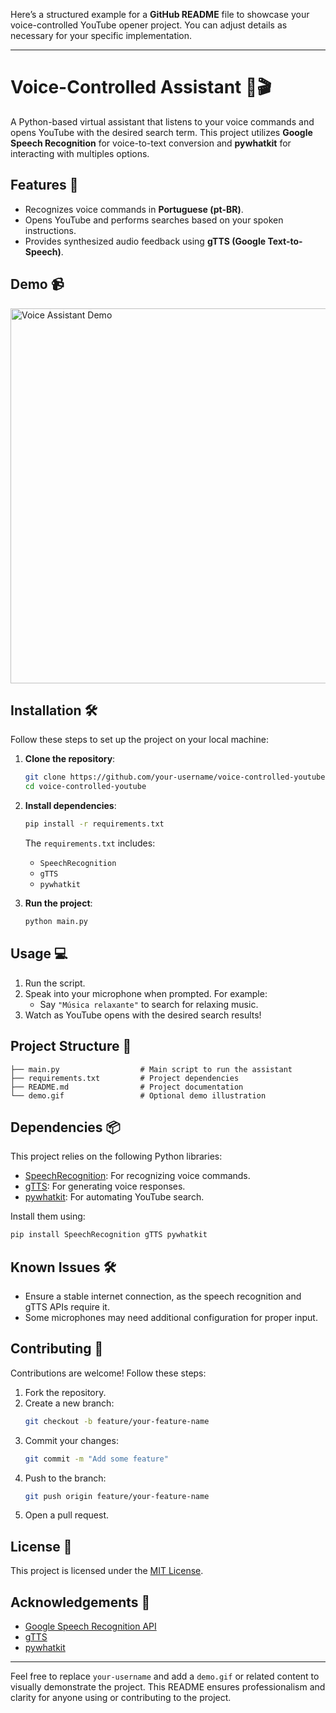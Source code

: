 Here’s a structured example for a **GitHub README** file to showcase your voice-controlled YouTube opener project. You can adjust details as necessary for your specific implementation.

---

# Voice-Controlled Assistant 🎤🎬  

A Python-based virtual assistant that listens to your voice commands and opens YouTube with the desired search term. This project utilizes **Google Speech Recognition** for voice-to-text conversion and **pywhatkit** for interacting with multiples options.

## Features 🚀
- Recognizes voice commands in **Portuguese (pt-BR)**.
- Opens YouTube and performs searches based on your spoken instructions.
- Provides synthesized audio feedback using **gTTS (Google Text-to-Speech)**.

## Demo 📹
<img src="demo.gif" alt="Voice Assistant Demo" width="600">

## Installation 🛠️
Follow these steps to set up the project on your local machine:

1. **Clone the repository**:
    ```bash
    git clone https://github.com/your-username/voice-controlled-youtube.git
    cd voice-controlled-youtube
    ```

2. **Install dependencies**:
    ```bash
    pip install -r requirements.txt
    ```

    The `requirements.txt` includes:
    - `SpeechRecognition`
    - `gTTS`
    - `pywhatkit`

3. **Run the project**:
    ```bash
    python main.py
    ```

## Usage 💻
1. Run the script.
2. Speak into your microphone when prompted. For example:
   - Say `"Música relaxante"` to search for relaxing music.
3. Watch as YouTube opens with the desired search results!

## Project Structure 📂
```
├── main.py                  # Main script to run the assistant
├── requirements.txt         # Project dependencies
├── README.md                # Project documentation
└── demo.gif                 # Optional demo illustration
```

## Dependencies 📦
This project relies on the following Python libraries:
- [SpeechRecognition](https://pypi.org/project/SpeechRecognition/): For recognizing voice commands.
- [gTTS](https://pypi.org/project/gTTS/): For generating voice responses.
- [pywhatkit](https://pypi.org/project/pywhatkit/): For automating YouTube search.

Install them using:
```bash
pip install SpeechRecognition gTTS pywhatkit
```

## Known Issues 🛠️
- Ensure a stable internet connection, as the speech recognition and gTTS APIs require it.
- Some microphones may need additional configuration for proper input.

## Contributing 🤝
Contributions are welcome! Follow these steps:
1. Fork the repository.
2. Create a new branch:
   ```bash
   git checkout -b feature/your-feature-name
   ```
3. Commit your changes:
   ```bash
   git commit -m "Add some feature"
   ```
4. Push to the branch:
   ```bash
   git push origin feature/your-feature-name
   ```
5. Open a pull request.

## License 📜
This project is licensed under the [MIT License](LICENSE).

## Acknowledgements 🙏
- [Google Speech Recognition API](https://cloud.google.com/speech-to-text)
- [gTTS](https://gtts.readthedocs.io/)
- [pywhatkit](https://github.com/Ankit404butfound/pywhatkit)

---

Feel free to replace `your-username` and add a `demo.gif` or related content to visually demonstrate the project. This README ensures professionalism and clarity for anyone using or contributing to the project.
